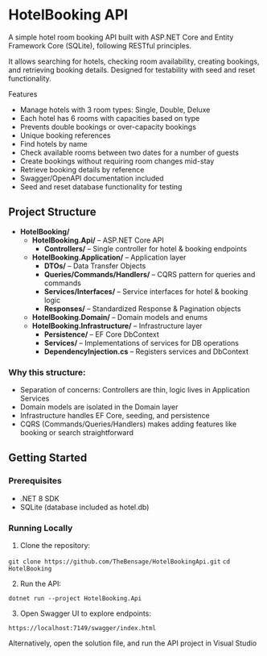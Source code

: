 # HotelBooking API

A simple hotel room booking API built with ASP.NET Core and Entity Framework Core (SQLite), following RESTful principles.

It allows searching for hotels, checking room availability, creating bookings, and retrieving booking details. Designed for testability with seed and reset functionality.

Features

- Manage hotels with 3 room types: Single, Double, Deluxe
- Each hotel has 6 rooms with capacities based on type
- Prevents double bookings or over-capacity bookings
- Unique booking references
- Find hotels by name
- Check available rooms between two dates for a number of guests
- Create bookings without requiring room changes mid-stay
- Retrieve booking details by reference
- Swagger/OpenAPI documentation included
- Seed and reset database functionality for testing

## Project Structure

- **HotelBooking/**  
  - **HotelBooking.Api/** – ASP.NET Core API  
    - **Controllers/** – Single controller for hotel & booking endpoints  
  - **HotelBooking.Application/** – Application layer  
    - **DTOs/** – Data Transfer Objects  
    - **Queries/Commands/Handlers/** – CQRS pattern for queries and commands  
    - **Services/Interfaces/** – Service interfaces for hotel & booking logic  
    - **Responses/** – Standardized Response & Pagination objects  
  - **HotelBooking.Domain/** – Domain models and enums  
  - **HotelBooking.Infrastructure/** – Infrastructure layer  
    - **Persistence/** – EF Core DbContext  
    - **Services/** – Implementations of services for DB operations  
    - **DependencyInjection.cs** – Registers services and DbContext


### Why this structure:
- Separation of concerns: Controllers are thin, logic lives in Application Services
- Domain models are isolated in the Domain layer
- Infrastructure handles EF Core, seeding, and persistence
- CQRS (Commands/Queries/Handlers) makes adding features like booking or search straightforward

## Getting Started

### Prerequisites
- .NET 8 SDK
- SQLite (database included as hotel.db)

### Running Locally

1. Clone the repository:  

`git clone https://github.com/TheBensage/HotelBookingApi.git`
`cd HotelBooking`


2. Run the API:

`dotnet run --project HotelBooking.Api`

3. Open Swagger UI to explore endpoints:

`https://localhost:7149/swagger/index.html`

Alternatively, open the solution file, and run the API project in Visual Studio
